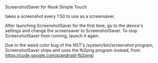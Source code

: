 ScreenshotSaver for Nook Simple Touch

takes a screenshot every 1:50 to use as a screensaver.

After launching ScreenshotSaver for the first time, go to the device's settings and change the screensaver to ScreenshotSaver.
To stop ScreenshotSaver from running, launch it again.

Due to the weird color bug of the NST's /system/bin/screenshot program,
ScreenshotSaver ships and uses the fb2png program instead, from <https://code.google.com/p/android-fb2png/>
